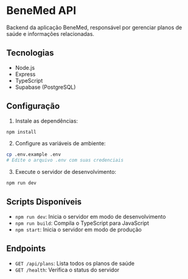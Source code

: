 # BeneMed API

Backend da aplicação BeneMed, responsável por gerenciar planos de saúde e informações relacionadas.

## Tecnologias

- Node.js
- Express
- TypeScript
- Supabase (PostgreSQL)

## Configuração

1. Instale as dependências:
```bash
npm install
```

2. Configure as variáveis de ambiente:
```bash
cp .env.example .env
# Edite o arquivo .env com suas credenciais
```

3. Execute o servidor de desenvolvimento:
```bash
npm run dev
```

## Scripts Disponíveis

- `npm run dev`: Inicia o servidor em modo de desenvolvimento
- `npm run build`: Compila o TypeScript para JavaScript
- `npm start`: Inicia o servidor em modo de produção

## Endpoints

- `GET /api/plans`: Lista todos os planos de saúde
- `GET /health`: Verifica o status do servidor
